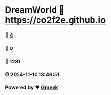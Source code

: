 # DreamWorld :link: https://co2f2e.github.io 
### :page_facing_up: [4](https://co2f2e.github.io/tag.html) 
### :speech_balloon: 0 
### :hibiscus: 1281 
### :alarm_clock: 2024-11-10 13:46:51 
### Powered by :heart: [Gmeek](https://github.com/Meekdai/Gmeek)

